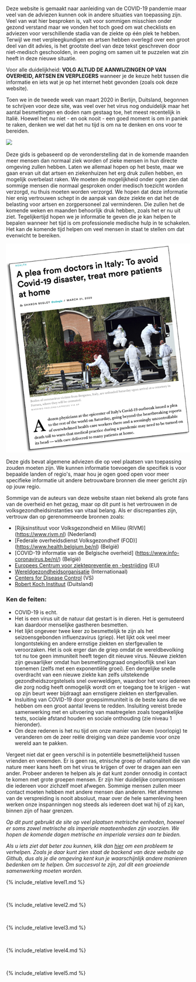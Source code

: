 Deze website is gemaakt naar aanleiding van de COVID-19 pandemie maar veel van de adviezen kunnen ook in andere situaties van toepassing zijn. Veel van wat hier besproken is, valt voor sommigen misschien onder gezond verstand maar we vonden het toch goed om wat checklists en adviezen voor verschillende stadia van de ziekte op één plek te hebben. Terwijl we met verpleegkundigen en artsen hebben overlegd over een groot deel van dit advies, is het grootste deel van deze tekst geschreven door niet-medisch geschoolden, in een poging om samen uit te puzzelen wat zin heeft in deze nieuwe situatie. 

Voor alle duidelijkheid: **VOLG ALTIJD DE AANWIJZINGEN OP VAN OVERHEID, ARTSEN EN VERPLEGERS** wanneer je de keuze hebt tussen die informatie en iets wat je op het internet hebt gevonden (zoals ook deze website).

Toen we in de tweede week van maart 2020 in Berlijn, Duitsland, begonnen te schrijven voor deze site, was veel over het virus nog onduidelijk maar het aantal besmettingen en doden nam gestaag toe, het meest recentelijk in Italië. Hoewel het nu niet - en ook nooit - een goed moment is om in paniek te raken, denken we wel dat het nu tijd is om na te denken en ons voor te bereiden.

![](/images/virus.png)

Deze gids is gebaseerd op de veronderstelling dat in de komende maanden meer mensen dan normaal ziek worden of zieke mensen in hun directe omgeving zullen hebben. Laten we allemaal hopen op het beste, maar we gaan ervan uit dat artsen en ziekenhuizen het erg druk zullen hebben, en mogelijk overbelast raken. We moeten de mogelijkheid onder ogen zien dat sommige mensen die normaal gesproken onder medisch toezicht worden verzorgd, nu thuis moeten worden verzorgd.  We hopen dat deze informatie hier enig vertrouwen schept in de aanpak van deze ziekte en dat het de belasting voor artsen en zorgpersoneel zal verminderen. Die zullen het de komende weken en maanden behoorlijk druk hebben, zoals het er nu uit ziet. Tegelijkertijd hopen we je informatie te geven die je kan helpen te bepalen wanneer het tijd is om professionele medische hulp in te schakelen. Het kan de komende tijd helpen om veel mensen in staat te stellen om dat evenwicht te bereiken. 

[![](/images/treat-at-home.png)](https://www.statnews.com/2020/03/21/coronavirus-plea-from-italy-treat-patients-at-home/)

Deze gids bevat algemene adviezen die op veel plaatsen van toepassing zouden moeten zijn. We kunnen informatie toevoegen die specifiek is voor bepaalde landen of regio's, maar hou je ogen goed open voor meer specifieke informatie uit andere betrouwbare bronnen die meer gericht zijn op jouw regio. 

Sommige van de auteurs van deze website staan niet bekend als grote fans van de overheid en het gezag, maar op dit punt is het vertrouwen in de volksgezondheidsinstanties van vitaal belang. Als er discrepanties zijn, vertrouw dan op gerenommeerde bronnen zoals:

* [Rijksinstituut voor Volksgezondheid en Milieu (RIVM)] (https://www.rivm.nl) (Nederland)
* [Federale overheidsdienst Volksgezondheif (FOD)] (https://www.health.belgium.be/nl) (België)
* [COVID-19 informatie van de Belgische overheid] (https://www.info-coronavirus.be/nl/) (België)
* [Europees Centrum voor ziektepreventie en -bestrijding](https://www.ecdc.europa.eu/en) (EU)
* [Wereldgezondheidsorganisatie](https://www.who.int/emergencies/diseases/novel-coronavirus-2019) (Internationaal)
* [Centers for Disease Control](https://www.cdc.gov/coronavirus/2019-ncov/index.html) (VS)
* [Robert Koch Instituut](https://www.rki.de/DE/Content/InfAZ/N/Neuartiges_Coronavirus/nCoV.html) (Duitsland)


### Ken de feiten: 

  * COVID-19 is echt. 
  * Het is een virus uit de natuur dat gestart is in dieren. Het is gemuteerd kan daardoor menselijke gastheren besmetten. 
  * Het lijkt ongeveer twee keer zo besmettelijk te zijn als het seizoensgebonden influenzavirus (griep). Het lijkt ook veel meer longontsteking en andere ernstige ziekten en sterfgevallen te veroorzaken. Het is ook erger dan de griep omdat de wereldbevolking tot nu toe geen immuniteit heeft tegen dit nieuwe virus. Nieuwe ziekten zijn gevaarlijker omdat hun besmettingsgraad ongelooflijk snel kan toenemen (zelfs met een exponentiële groei). Een dergelijke snelle overdracht van een nieuwe ziekte kan zelfs uitstekende gezondheidszorgstelsels snel overweldigen, waardoor het voor iedereen die zorg nodig heeft onmogelijk wordt om er toegang toe te krijgen - wat op zijn beurt weer bijdraagt aan ernstigere ziekten en sterfgevallen. 
  * Insluiting van COVID-19 door groepsimmuniteit is de beste kans die we hebben om een groot aantal levens te redden. Insluiting vereist brede samenwerking met en uitvoering van maatregelen zoals toegankelijke tests, sociale afstand houden en sociale onthouding (zie niveau 1 hieronder).
  * Om deze redenen is het nu tijd om onze manier van leven (voorlopig) te veranderen om de zeer reële dreiging van deze pandemie voor onze wereld aan te pakken. 

Vergeet niet dat er geen verschil is in potentiële besmettelijkheid tussen vrienden en vreemden. Er is geen ras, etnische groep of nationaliteit die van nature meer kans heeft om het virus te krijgen of over te dragen aan een ander. Probeer anderen te helpen als je dat kunt zonder onnodig in contact te komen met grote groepen mensen. Er zijn hier duidelijke compromissen die iedereen voor zichzelf moet afwegen. Sommige mensen zullen meer contact moeten hebben met andere mensen dan anderen. Het afremmen van de verspreiding is nooit absoluut, maar over de hele samenleving heen werken onze inspanningen nog steeds als iedereen doet wat hij of zij kan, binnen zijn of haar grenzen.


*Op dit punt gebruikt de site op veel plaatsen metrische eenheden, hoewel er soms zowel metrische als imperiale maateenheden zijn voorzien. We hopen de komende dagen metrische en imperiale versies aan te bieden.*

*Als u iets ziet dat beter zou kunnen, klik dan [hier](https://github.com/covid-at-home/covid-at-home.github.io/issues/new) om een probleem te verhelpen. Zoals je daar kunt zien staat de backend van deze website op Github, dus als je die omgeving kent kun je waarschijnlijk andere manieren bedenken om te helpen. Om succesvol te zijn, zal dit een groeiende samenwerking moeten worden.*
&nbsp; 

{% include_relative level1.md %}

&nbsp; 

{% include_relative level2.md %}

&nbsp; 
 
{% include_relative level3.md %}
            
&nbsp; 
 
{% include_relative level4.md %}
        
&nbsp; 
 
{% include_relative level5.md %}
